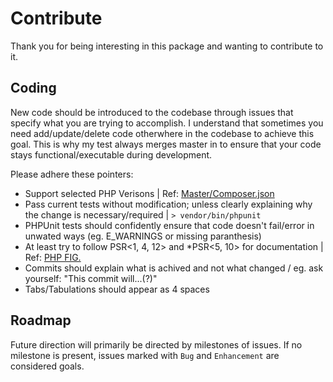 # Contribute

Thank you for being interesting in this package and wanting to contribute to it.

## Coding

New code should be introduced to the codebase through issues that specify what you are trying to accomplish.
I understand that sometimes you need add/update/delete code otherwhere in the codebase to achieve this goal.
This is why my test always merges master in to ensure that your code stays functional/executable during development.

Please adhere these pointers:
* Support selected PHP Verisons | Ref: [Master/Composer.json](https://github.com/AlexWestergaard/php-ga4/blob/master/composer.json)
* Pass current tests without modification; unless clearly explaining why the change is necessary/required | `> vendor/bin/phpunit`
* PHPUnit tests should confidently ensure that code doesn't fail/error in unwated ways (eg. E_WARNINGS or missing paranthesis)
* At least try to follow PSR<1, 4, 12> and \*PSR<5, 10> for documentation | Ref: [PHP FIG.](https://www.php-fig.org/psr/)
* Commits should explain what is achived and not what changed / eg. ask yourself: "This commit will...(?)"
* Tabs/Tabulations should appear as 4 spaces

## Roadmap

Future direction will primarily be directed by milestones of issues.
If no milestone is present, issues marked with `Bug` and `Enhancement` are considered goals.

